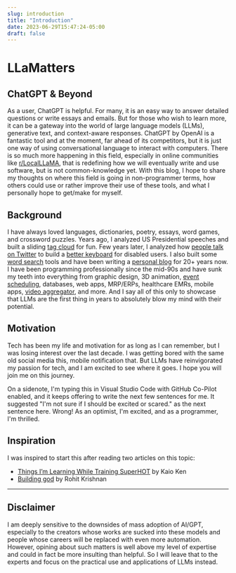 ```yaml
---
slug: introduction
title: "Introduction"
date: 2023-06-29T15:47:24-05:00
draft: false
---
```


# LLaMatters

## ChatGPT & Beyond

<!--begin-->
As a user, ChatGPT is helpful. For many, it is an easy way to answer detailed questions or write essays and emails. But for those who wish to learn more, it can be a gateway into the world of large language models (LLMs), generative text, and context-aware responses. ChatGPT by OpenAI is a fantastic tool and at the moment, far ahead of its competitors, but it is just one way of using conversational language to interact with computers. There is so much more happening in this field, especially in online communities like [r/LocalLLaMA](https://www.reddit.com/r/LocalLLaMA), that is redefining how we will eventually write and use software, but is not common-knowledge yet. With this blog, I hope to share my thoughts on where this field is going in non-programmer terms, how others could use or rather improve their use of these tools, and what I personally hope to get/make for myself.

## Background

I have always loved languages, dictionaries, poetry, essays, word games, and crossword puzzles. Years ago, I analyzed US Presidential speeches and built a sliding [tag cloud](https://chir.ag/projects/preztags) for fun. Few years later, I analyzed how [people talk on Twitter](https://ktype.net/wiki/research:articles:progress_20110209) to build a [better keyboard](https://ktype.net/wiki/research:articles:progress_20110228) for disabled users. I also built some [word search](https://chir.ag/projects/tip-of-my-tongue) tools and have been writing a [personal blog](https://chir.ag) for 20+ years now. I have been programming professionally since the mid-90s and have sunk my teeth into everything from graphic design, 3D animation, [event](https://www.wired.com/2008/03/sxsw-this-years/) [scheduling](https://techcrunch.com/2008/03/10/schedorg-is-no-twitter-but-it-does-help-sort-through-conference-chaos/), databases, web apps, MRP/ERPs, healthcare EMRs, mobile apps, [video aggregator](https://techcrunch.com/2007/06/12/chimetv-a-prettier-way-to-watch-youtube/), and more. And I say all of this only to showcase that LLMs are the first thing in years to absolutely blow my mind with their potential.

## Motivation
Tech has been my life and motivation for as long as I can remember, but I was losing interest over the last decade. I was getting bored with the same old social media this, mobile notification that. But LLMs have reinvigorated my passion for tech, and I am excited to see where it goes. I hope you will join me on this journey.

On a sidenote, I'm typing this in Visual Studio Code with GitHub Co-Pilot enabled, and it keeps offering to write the next few sentences for me. It suggested "I'm not sure if I should be excited or scared." as the next sentence here. Wrong! As an optimist, I'm excited, and as a programmer, I'm thrilled.

## Inspiration

I was inspired to start this after reading two articles on this topic:

- [Things I’m Learning While Training SuperHOT](https://kaiokendev.github.io/til) by Kaio Ken
- [Building god](https://www.strangeloopcanon.com/p/building-god) by Rohit Krishnan

---

## Disclaimer

I am deeply sensitive to the downsides of mass adoption of AI/GPT, especially to the creators whose works are sucked into these models and people whose careers will be replaced with even more automation. However, opining about such matters is well above my level of expertise and could in fact be more insulting than helpful. So I will leave that to the experts and focus on the practical use and applications of LLMs instead.
